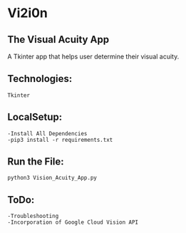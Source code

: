 # Vi2i0n
## **The Visual Acuity App**

A Tkinter app that helps user determine their visual acuity.


## **Technologies:**
	Tkinter


## **LocalSetup:**
	-Install All Dependencies
	-pip3 install -r requirements.txt


## **Run the File:**
	python3 Vision_Acuity_App.py


## **ToDo:**
	-Troubleshooting
	-Incorporation of Google Cloud Vision API
